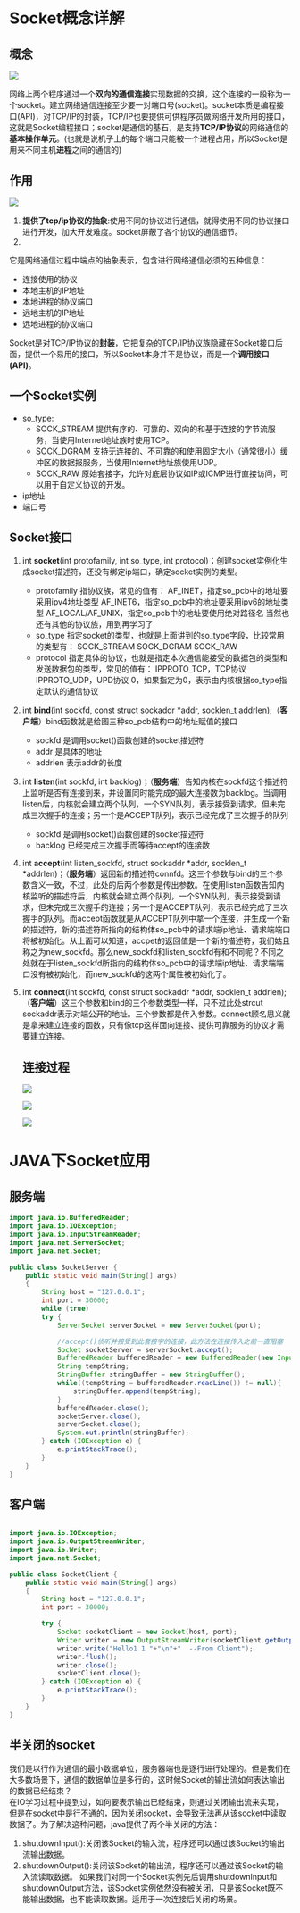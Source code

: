 # Socket概念详解

## 概念

![](C:\Users\XIONG\Pictures\IT\JAVA\JAVA_Socket\四层协议.png)

网络上两个程序通过一个**双向的通信连接**实现数据的交换，这个连接的一段称为一个socket。建立网络通信连接至少要一对端口号(socket)。socket本质是编程接口(API)，对TCP/IP的封装，TCP/IP也要提供可供程序员做网络开发所用的接口，这就是Socket编程接口；socket是通信的基石，是支持**TCP/IP协议**的网络通信的**基本操作单元**。(也就是说机子上的每个端口只能被一个进程占用，所以Socket是用来不同主机**进程**之间的通信的)

## 作用

![](C:\Users\XIONG\Pictures\IT\JAVA\JAVA_Socket\Socket.png)

1. **提供了tcp/ip协议的抽象**:使用不同的协议进行通信，就得使用不同的协议接口进行开发，加大开发难度。socket屏蔽了各个协议的通信细节。
2. 

它是网络通信过程中端点的抽象表示，包含进行网络通信必须的五种信息：
- 连接使用的协议
- 本地主机的IP地址
- 本地进程的协议端口
- 远地主机的IP地址
- 远地进程的协议端口

Socket是对TCP/IP协议的**封装**，它把复杂的TCP/IP协议族隐藏在Socket接口后面，提供一个易用的接口，所以Socket本身并不是协议，而是一个**调用接口(API)**。

## 一个Socket实例

- so_type:  
  - SOCK_STREAM 提供有序的、可靠的、双向的和基于连接的字节流服务，当使用Internet地址族时使用TCP。
  - SOCK_DGRAM 支持无连接的、不可靠的和使用固定大小（通常很小）缓冲区的数据报服务，当使用Internet地址族使用UDP。
  - SOCK_RAW 原始套接字，允许对底层协议如IP或ICMP进行直接访问，可以用于自定义协议的开发。
- ip地址
- 端口号

## Socket接口

1. int **socket**(int protofamily, int so_type, int protocol)；创建socket实例化生成socket描述符，还没有绑定ip端口，确定socket实例的类型。
   - protofamily 指协议族，常见的值有：
     AF_INET，指定so_pcb中的地址要采用ipv4地址类型
     AF_INET6，指定so_pcb中的地址要采用ipv6的地址类型
     AF_LOCAL/AF_UNIX，指定so_pcb中的地址要使用绝对路径名
     当然也还有其他的协议族，用到再学习了
   - so_type 指定socket的类型，也就是上面讲到的so_type字段，比较常用的类型有：
     SOCK_STREAM
     SOCK_DGRAM
     SOCK_RAW
   - protocol 指定具体的协议，也就是指定本次通信能接受的数据包的类型和发送数据包的类型，常见的值有：
     IPPROTO_TCP，TCP协议
     IPPROTO_UDP，UPD协议
     0，如果指定为0，表示由内核根据so_type指定默认的通信协议

2. int **bind**(int sockfd, const struct sockaddr *addr, socklen_t addrlen);（**客户端**）bind函数就是给图三种so_pcb结构中的地址赋值的接口

   - sockfd   是调用socket()函数创建的socket描述符
   - addr     是具体的地址
   - addrlen  表示addr的长度

3. int **listen**(int sockfd, int backlog)；（**服务端**）告知内核在sockfd这个描述符上监听是否有连接到来，并设置同时能完成的最大连接数为backlog。当调用listen后，内核就会建立两个队列，一个SYN队列，表示接受到请求，但未完成三次握手的连接；另一个是ACCEPT队列，表示已经完成了三次握手的队列

   - sockfd 是调用socket()函数创建的socket描述符
   - backlog 已经完成三次握手而等待accept的连接数

4. int **accept**(int listen_sockfd, struct sockaddr *addr, socklen_t *addrlen)；（**服务端**）返回新的描述符connfd。这三个参数与bind的三个参数含义一致，不过，此处的后两个参数是传出参数。在使用listen函数告知内核监听的描述符后，内核就会建立两个队列，一个SYN队列，表示接受到请求，但未完成三次握手的连接；另一个是ACCEPT队列，表示已经完成了三次握手的队列。而accept函数就是从ACCEPT队列中拿一个连接，并生成一个新的描述符，新的描述符所指向的结构体so_pcb中的请求端ip地址、请求端端口将被初始化。从上面可以知道，accpet的返回值是一个新的描述符，我们姑且称之为new_sockfd。那么new_sockfd和listen_sockfd有和不同呢？不同之处就在于listen_sockfd所指向的结构体so_pcb中的请求端ip地址、请求端端口没有被初始化，而new_sockfd的这两个属性被初始化了。

5. int **connect**(int sockfd, const struct sockaddr *addr, socklen_t addrlen);（**客户端**）这三个参数和bind的三个参数类型一样，只不过此处strcut sockaddr表示对端公开的地址。三个参数都是传入参数。connect顾名思义就是拿来建立连接的函数，只有像tcp这样面向连接、提供可靠服务的协议才需要建立连接。

   

   ## 连接过程

   ![](C:\Users\XIONG\Pictures\IT\JAVA\JAVA_Socket\socket流程.png)

   ![](C:\Users\XIONG\Pictures\IT\JAVA\JAVA_Socket\连接过程.png)

   ![](C:\Users\XIONG\Pictures\IT\JAVA\JAVA_Socket\socket流程2.png)

   

# JAVA下Socket应用

## 服务端
```java
import java.io.BufferedReader;
import java.io.IOException;
import java.io.InputStreamReader;
import java.net.ServerSocket;
import java.net.Socket;

public class SocketServer {
    public static void main(String[] args)
    {
        String host = "127.0.0.1";
        int port = 30000;
        while (true)
        try {
            ServerSocket serverSocket = new ServerSocket(port);

            //accept()侦听并接受到此套接字的连接，此方法在连接传入之前一直阻塞
            Socket socketServer = serverSocket.accept();
            BufferedReader bufferedReader = new BufferedReader(new InputStreamReader(socketServer.getInputStream(),"UTF-8"));
            String tempString;
            StringBuffer stringBuffer = new StringBuffer();
            while((tempString = bufferedReader.readLine()) != null){
                stringBuffer.append(tempString);
            }
            bufferedReader.close();
            socketServer.close();
            serverSocket.close();
            System.out.println(stringBuffer);
        } catch (IOException e) {
            e.printStackTrace();
        }
    }
}

```

## 客户端
```java

import java.io.IOException;
import java.io.OutputStreamWriter;
import java.io.Writer;
import java.net.Socket;

public class SocketClient {
    public static void main(String[] args)
    {
        String host = "127.0.0.1";
        int port = 30000;

        try {
            Socket socketClient = new Socket(host, port);
            Writer writer = new OutputStreamWriter(socketClient.getOutputStream());
            writer.write("Hello1 1 "+"\n"+"  --From Client");
            writer.flush();
            writer.close();
            socketClient.close();
        } catch (IOException e) {
            e.printStackTrace();
        }
    }
}

```

## 半关闭的socket
我们是以行作为通信的最小数据单位，服务器端也是逐行进行处理的。但是我们在大多数场景下，通信的数据单位是多行的，这时候Socket的输出流如何表达输出的数据已经结束？
<br>在IO学习过程中提到过，如何要表示输出已经结束，则通过关闭输出流来实现，但是在socket中是行不通的，因为关闭socket，会导致无法再从该socket中读取数据了。为了解决这种问题，java提供了两个半关闭的方法：

1. shutdownInput():关闭该Socket的输入流，程序还可以通过该Socket的输出流输出数据。
2. shutdownOutput():关闭该Socket的输出流，程序还可以通过该Socket的输入流读取数据。
如果我们对同一个Socket实例先后调用shutdownInput和shutdownOutput方法，该Socket实例依然没有被关闭，只是该Socket既不能输出数据，也不能读取数据。适用于一次连接后关闭的场景。
